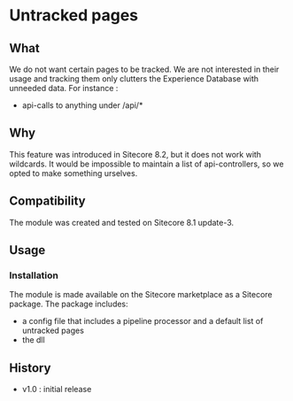 # Untracked pages #

## What ##

We do not want certain pages to be tracked. We are not interested in their usage and tracking them only clutters the Experience Database with unneeded data.
For instance :

- api-calls to anything under /api/*

## Why ##

This feature was introduced in Sitecore 8.2, but it does not work with wildcards.
It would be impossible to maintain a list of api-controllers, so we opted to make something urselves.

## Compatibility ##

The module was created and tested on Sitecore 8.1 update-3.

## Usage ##

### Installation ###

The module is made available on the Sitecore marketplace as a Sitecore package. The package includes:

- a config file that includes a pipeline processor and a default list of untracked pages
- the dll
 
## History ##
- v1.0 : initial release
